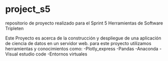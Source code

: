 # project_s5
repositorio de proyecto realizado para el Sprint 5 Herramientas de Software Tripleten

Este Proyecto es acerca de la construcción y despliegue de una aplicación de ciencia de datos en un servidor web.
para este proyecto utilizamos herramientas y conocimientos como:
-Plotly_express
-Pandas
-Anaconda
-Visual estudio code
-Entornos virtuales

